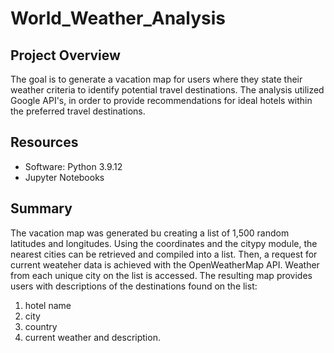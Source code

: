 # World_Weather_Analysis

## Project Overview
The goal is to generate a vacation map for users where they state their weather criteria to identify potential travel destinations. The analysis utilized Google API's, in order to  provide recommendations for ideal hotels within the preferred travel destinations. 

## Resources
-   Software: Python 3.9.12 
-   Jupyter Notebooks

## Summary
The vacation map was generated bu creating a list of 1,500 random latitudes and longitudes. Using the coordinates and the citypy module, the nearest cities can be retrieved and compiled into a list. Then, a request for current weateher data is achieved with the OpenWeatherMap API. Weather from each unique city on the list is accessed. The resulting map provides users with descriptions of the destinations found on the list:
1. hotel name
2. city
3. country
4. current weather and description.
